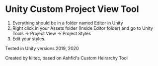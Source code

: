 # Unity Custom Project View Tool #

1. Everything should be in a folder named Editor in Unity
2. Right click in your Assets folder (Inside Editor folder) and go to Unity Tools -> Project View -> Project Styles
3. Edit your styles.

Tested in Unity versions 2019, 2020

Created by kiltec, based on Ashfid's Custom Heirarchy Tool
